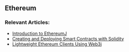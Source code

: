 ## Ethereum

### Relevant Articles:
- [Introduction to EthereumJ](https://www.baeldung.com/ethereumj)
- [Creating and Deploying Smart Contracts with Solidity](https://www.baeldung.com/smart-contracts-ethereum-solidity)
- [Lightweight Ethereum Clients Using Web3j](https://www.baeldung.com/web3j)
